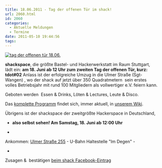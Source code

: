 ```yaml
---
title: 18.06.2011 - Tag der offenen Tür im shack!
url: 2060.html
id: 2060
categories:
  - Aktuelle Meldungen
  - Termine
date: 2011-05-10 19:44:56
tags:
---
```


[![](https://blog.shackspace.de/wp-content/uploads/2011/05/ankuendigungtdot04.jpg "tag der offenen tür 18.06.")](https://blog.shackspace.de/wp-content/uploads/2011/05/ankuendigungtdot04.jpg)

**shackspace**, die größte Bastel- und Hackerwerkstatt im Raum Stuttgart,  lädt ein: **am 18\. Juni ab 12 Uhr zum zweiten Tag der offenen Tür, kurz: tdot#02**
Anlass ist der erfolgreiche Umzug in die Ulmer Straße (Sgt-Wangen) ,
wo der shack auf jetzt über 350 Quadratmetern  sein erstes volles
Betriebsjahr mit rund 100 Mitgliedern als vollwertiger e.V. feiern kann.

Geboten werden  Essen &amp; Drinks, Löten &amp; Lectures, Leute &amp; Disco.

Das [komplette Programm](https://blog.shackspace.de/wiki/doku.php?id=party:tdot2:fahrplan) findet sich, immer aktuell, in [unserem Wiki](https://blog.shackspace.de/wiki/doku.php?id=party:tdot2:fahrplan).

Übrigens ist der shackspace der zweitgrößte Hackerspace in Deutschland,
- **also selbst sehen! Am Samstag, 18\. Juni ab 12:00 Uhr**

+

Ankommen: [Ulmer Straße 255](http://www.openstreetmap.org/?mlat=48.7770&amp;mlon=9.236&amp;zoom=15) - U-Bahn Haltestelle "Im Degen" -

+

Zusagen &amp;  bestätigen [beim shack Facebook-Eintrag](http://www.facebook.com/shackspace?ref=ts#!/event.php?eid=210298582333806)